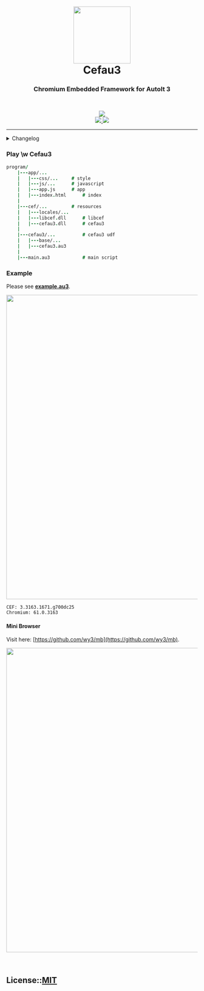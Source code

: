 <p>
	<h1 align="center">
		<img src="https://raw.githubusercontent.com/wy3/cefau3/master/cefau3.png" width=150>
		<br>
		Cefau3
	</h1>
	<h3 align="center">Chromium Embedded Framework for AutoIt 3</h3>
	<br>
	<p align="center">
		<a href="https://ci.appveyor.com/project/wy3/cefau3" target="_blank">
			<img src="https://ci.appveyor.com/api/projects/status/github/wy3/cefau3?branch=master&svg=true">
		</a>
		<br>
		<a href="http://opensource.spotify.com/cefbuilds/index.html">
			<img src="https://img.shields.io/badge/cef.chromium-73-blue.svg">
		</a>
		<a href="https://github.com/wy3/cefau3/blob/master/LICENSE">
			<img src="https://img.shields.io/badge/license-MIT-green.svg">
		</a>
	</p>
</p>

-------
<details>
	<summary>Changelog</summary>
	
#### 2019.10.17
- update to CEF 73.1.13

#### 2018.10.23 [74% rollback]
- change method create object to C/C++ side
- fix some bugs
- change some code styles

#### 2018.10.10 [79%]
- fix window message loop
- add force close process for quick exit
- fix some crashes

#### 2018.10.08 [78%]
- change window message loop method
- fix some crashes

#### 2018.10.04 [75% - rollback]
- change struct creation method to C side
- struct is implemented

#### 2018.09.20 [82%]
- use AutoItObject for save code
- only create C struct in AutoIt

#### 2018.09.05 [58%]
- fixed string pointer, null pointer exception when using string function
- add build with commandline method for C compiler

#### 2018.08.27 [40%]
- add more type, callback & event handler
- fixed some bugs

#### 2018.08.11 [15% - in new project]
- Cefau3 was rewritten in C99, use native-code-like (syntax, struct, type, method, prop... like C++ & base on C)
- use only functionally for code
- add more callback & event handler

#### 2018.08.07 [20%]
- update to Chromium v61.0.3, increase more performance
- added build for **x64/ARM**
- added **Cef_Shutdown()** for shutdown CEF & all browser window/child
- added **Cef_Close()** for close main browser in handler
- can save cache & cookie to path; **Cef_Init()**, second arg is path to store cache (default is .\cache) can delete it when browser closed
- fixed Youtube rendering error
- fixed crash when exit (may crash on x64)
- add more callback & event handler

#### 2018.04.26 [16%]
- first release of Cefau3, written in C++
</details>

### Play \w Cefau3

```j
program/
	|---app/...
	|	|---css/...		# style
	|	|---js/...		# javascript
	|	|---app.js		# app
	|	|---index.html		# index
	|
	|---cef/...			# resources
	|	|---locales/...
	|	|---libcef.dll		# libcef
	|	|---cefau3.dll		# cefau3
	|
	|---cefau3/...			# cefau3 udf
	|	|---base/...
	|	|---cefau3.au3
	|
	|---main.au3			# main script
```

### Example

Please see [**example.au3**](https://github.com/wy3/cefau3/blob/master/autoit3/example.au3).

<p align="center">
	<img src="https://i.imgur.com/iTzhK0s.png" width=800>
</p>

```batch
CEF: 3.3163.1671.g700dc25
Chromium: 61.0.3163
```
#### Mini Browser

Visit here: [https://github.com/wy3/mb](https://github.com/wy3/mb).

<p align="center">
	<img src="https://i.imgur.com/3IzYuLv.png" width=800>
</p>



<br>

## License::[MIT](https://github.com/wy3/cefau3/blob/master/LICENSE)

